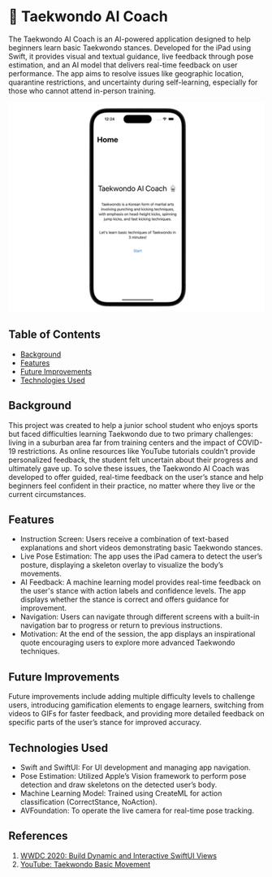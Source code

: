 # 🥋 Taekwondo AI Coach

The Taekwondo AI Coach is an AI-powered application designed to help beginners learn basic Taekwondo stances. Developed for the iPad using Swift, it provides visual and textual guidance, live feedback through pose estimation, and an AI model that delivers real-time feedback on user performance. The app aims to resolve issues like geographic location, quarantine restrictions, and uncertainty during self-learning, especially for those who cannot attend in-person training.

![Home Screen](https://github.com/yerin16/taekwondo-ai-coach/blob/main/images/home-screen.png?raw=true)


## Table of Contents

- [Background](#background)
- [Features](#features)
- [Future Improvements](#future-improvements)
- [Technologies Used](#technologies-used)


## Background

This project was created to help a junior school student who enjoys sports but faced difficulties learning Taekwondo due to two primary challenges: living in a suburban area far from training centers and the impact of COVID-19 restrictions. As online resources like YouTube tutorials couldn’t provide personalized feedback, the student felt uncertain about their progress and ultimately gave up. To solve these issues, the Taekwondo AI Coach was developed to offer guided, real-time feedback on the user’s stance and help beginners feel confident in their practice, no matter where they live or the current circumstances.

## Features

- Instruction Screen: Users receive a combination of text-based explanations and short videos demonstrating basic Taekwondo stances.
- Live Pose Estimation: The app uses the iPad camera to detect the user’s posture, displaying a skeleton overlay to visualize the body’s movements.
- AI Feedback: A machine learning model provides real-time feedback on the user's stance with action labels and confidence levels. The app displays whether the stance is correct and offers guidance for improvement.
- Navigation: Users can navigate through different screens with a built-in navigation bar to progress or return to previous instructions.
- Motivation: At the end of the session, the app displays an inspirational quote encouraging users to explore more advanced Taekwondo techniques.

## Future Improvements

Future improvements include adding multiple difficulty levels to challenge users, introducing gamification elements to engage learners, switching from videos to GIFs for faster feedback, and providing more detailed feedback on specific parts of the user’s stance for improved accuracy.

## Technologies Used
- Swift and SwiftUI: For UI development and managing app navigation.
- Pose Estimation: Utilized Apple’s Vision framework to perform pose detection and draw skeletons on the detected user’s body.
- Machine Learning Model: Trained using CreateML for action classification (CorrectStance, NoAction).
- AVFoundation: To operate the live camera for real-time pose tracking.

## References

1. [WWDC 2020: Build Dynamic and Interactive SwiftUI Views](https://developer.apple.com/videos/play/wwdc2020/10043)
2. [YouTube: Taekwondo Basic Movement](https://www.youtube.com/watch?v=tpIEVgJtOwQ)